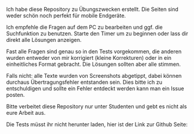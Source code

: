 Ich habe diese Repository zu Übungszwecken erstellt. Die Seiten sind weder schön noch perfekt für mobile Endgeräte.

Ich empfehle die Fragen auf dem PC zu bearbeiten und ggf. die Suchfunktion zu benutzen. Starte den Timer um zu beginnen oder lass dir direkt alle Lösungen anzeigen.

Fast alle Fragen sind genau so in den Tests vorgekommen, die anderen wurden entweder von mir korrigiert (kleine Korrekturen) oder in ein einheitliches Format gebracht. Die Lösungen sollten aber alle stimmen.

Falls nicht: alle Texte wurden von Screenshots abgetippt, dabei können durchaus Übertragungsfehler entstanden sein. Dies bitte ich zu entschuldigen und sollte ein Fehler entdeckt werden kann man ein Issue posten.

Bitte verbeitet diese Repository nur unter Studenten und gebt es nicht als eure Arbeit aus.

Die Tests müsst ihr nicht herunter laden, hier ist der Link zur Github Seite: 
